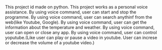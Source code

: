 This project id made on python. 
This project works as a personal voice assistance.
By using voice command, user can start and stop the programme.
By using voice command, user can search anythinf from the web(like Youtube, Google).
By using voice command, user can get the information about the temperature and weather.
By using voice command, user can open or close any app.
By using voice command, user can control yoputube.(Like user can play or pause a video in youtube. User can increse or decrease the volume of a youtube video.)
